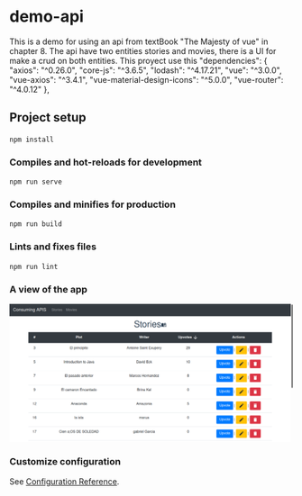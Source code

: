 # demo-api

This is a demo for using an api from textBook "The Majesty of vue" in chapter 8.
The api have two entities stories and movies, there is a UI for make a crud
on both entities.
This proyect use this
"dependencies": {
    "axios": "^0.26.0",
    "core-js": "^3.6.5",
    "lodash": "^4.17.21",
    "vue": "^3.0.0",
    "vue-axios": "^3.4.1",
    "vue-material-design-icons": "^5.0.0",
    "vue-router": "^4.0.12"
  }, 



## Project setup
```
npm install
```

### Compiles and hot-reloads for development
```
npm run serve
```

### Compiles and minifies for production
```
npm run build
```

### Lints and fixes files
```
npm run lint
```

### A view of the app
![Screenshot](view.png)

### Customize configuration
See [Configuration Reference](https://cli.vuejs.org/config/).
